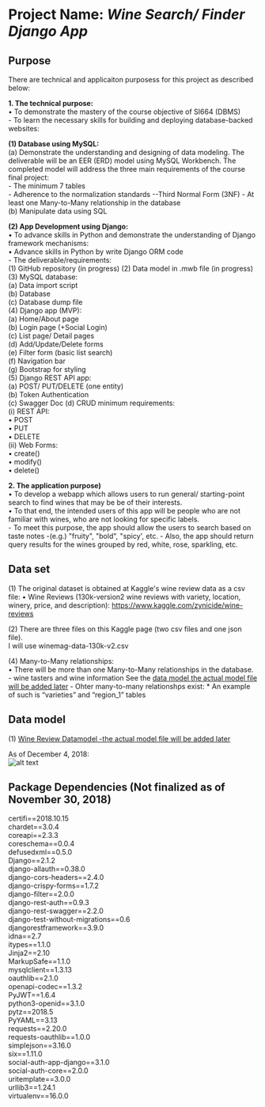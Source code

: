 # Project Name: *Wine Search/ Finder Django App* #  


## Purpose  ##
There are technical and applicaiton purposess for this project as described below:  

**1. The technical purpose:**  
    • To demonstrate the mastery of the course objective of SI664 (DBMS)  
        - To learn the necessary skills for building and deploying database-backed websites:  

**(1) Database using MySQL:**  
            (a) Demonstrate the understanding and designing of data modeling.  The deliverable will be an EER (ERD) 
            model using MySQL Workbench. The completed model will address the three main requirements of the course
             final project:  
             - The minimum 7 tables  
             - Adherence to the normalization standards --Third Normal Form (3NF)
             - At least one Many-to-Many relationship in the database  
            (b) Manipulate data using SQL

**(2) App Development using Django:**  
    • To advance skills in Python and demonstrate the understanding of Django framework 
 mechanisms:  
    • Advance skills in Python by write Django ORM code  
        - The deliverable/requirements:  
            (1) GitHub repository (in progress)
            (2) Data model in .mwb file (in progress)
            (3) MySQL database:  
                (a) Data import script  
                (b) Database  
                (c) Database dump file  
            (4) Django app (MVP):  
                (a) Home/About page  
                (b) Login page (+Social Login)  
                (c) List page/ Detail pages  
                (d) Add/Update/Delete forms  
                (e) Filter form (basic list search)  
                (f) Navigation bar  
                (g) Bootstrap for styling  
            (5) Django REST API app:  
                (a) POST/ PUT/DELETE (one entity)  
                (b) Token Authentication  
                (c) Swagger Doc
                (d) CRUD minimum requirements:  
                    (i) REST API:  
                        • POST  
                        • PUT  
                        • DELETE    
                    (ii) Web Forms:  
                        • create()  
                        • modify()  
                        • delete()  
                                                                   
**2. The application purpose)**  
    • To develop a webapp which allows users to run general/ starting-point search to find wines that 
    may be be of their interests.  
    • To that end, the intended users of this app will be people who are not familiar with wines, who are not
     looking for specific labels.  
        - To meet this purpose, the app should allow the users to search based on taste notes -(e.g.) "fruity", "bold", 
        "spicy', etc.
        - Also, the app should return query results for the wines grouped by red, white, rose, sparkling, etc.
        
## Data set
(1) The original dataset is obtained at Kaggle's wine review data as a csv file:
•	Wine Reviews (130k-version2 wine reviews with variety, location, winery, price, 
and description): <https://www.kaggle.com/zynicide/wine-reviews>  

(2) There are three files on this Kaggle page (two csv files and one json file).  
I will use winemag-data-130k-v2.csv  

(4) Many-to-Many relationships:  
    •	There will be more than one Many-to-Many relationships in the database.  
        - wine tasters and wine information  See the [data model the actual model file will be added later](https://github.com/lopiyuquita/si664finalproject)
        - Ohter many-to-many relationshps exist:
            * An example of such is “varieties” and “region_1” tables


## Data model
(1) [Wine Review Datamodel -the actual model file will be added later](https://github.com/lopiyuquita/si664finalproject)  

As of December 4, 2018:  
![alt text](https://github.com/lopiyuquita/si664finalproject/blob/master/winesearch/static/si664finalprojectdatamodelDec4.png)

## Package Dependencies (Not finalized as of November 30, 2018)
certifi==2018.10.15  
chardet==3.0.4  
coreapi==2.3.3  
coreschema==0.0.4  
defusedxml==0.5.0  
Django==2.1.2  
django-allauth==0.38.0  
django-cors-headers==2.4.0  
django-crispy-forms==1.7.2  
django-filter==2.0.0  
django-rest-auth==0.9.3  
django-rest-swagger==2.2.0  
django-test-without-migrations==0.6  
djangorestframework==3.9.0  
idna==2.7  
itypes==1.1.0  
Jinja2==2.10  
MarkupSafe==1.1.0  
mysqlclient==1.3.13  
oauthlib==2.1.0  
openapi-codec==1.3.2  
PyJWT==1.6.4  
python3-openid==3.1.0  
pytz==2018.5  
PyYAML==3.13  
requests==2.20.0  
requests-oauthlib==1.0.0  
simplejson==3.16.0  
six==1.11.0  
social-auth-app-django==3.1.0  
social-auth-core==2.0.0  
uritemplate==3.0.0  
urllib3==1.24.1  
virtualenv==16.0.0  


